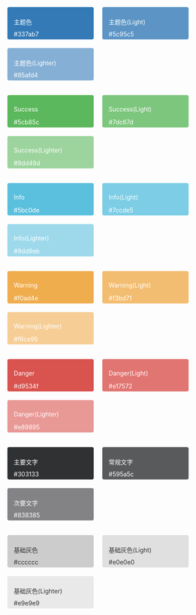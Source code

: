 <style>
  .colorlist {
  zoom: 1
}

.colorlist:after {
  clear: both;
}

.colorlist:after,
.colorlist:before {
  content: '';
  display: table;
}

.colorlist li {
  position: relative;
  display: block;
  float: left;
  width: 200px;
  height: 75px;
  margin: 10px;
  border-radius: 4px;
}

.colorlist li p {
  position: absolute;
  left: 15px;
  color: #fff;
}
.colorlist.grey li p {
  color: #303133;
}

.colorlist li p:nth-child(1) {
  top: 10px;
}

.colorlist li p:nth-child(2) {
  top: 40px;
}
  </style>

<ul class="colorlist">
<li style="background-color:#337ab7">
<p>主题色</p>
<p>#337ab7</p>
</li>
<li style="background-color:#5c95c5">
<p>主题色(Light)</p>
<p>#5c95c5</p>
</li>
<li style="background-color:#85afd4">
<p>主题色(Lighter)</p>
<p>#85afd4</p>
</li>
</ul>

<ul class="colorlist">
<li style="background-color:#5cb85c">
<p>Success</p>
<p>#5cb85c</p>
</li>
<li style="background-color:#7dc67d">
<p>Success(Light)</p>
<p>#7dc67d</p>
</li>
<li style="background-color:#9dd49d">
<p>Success(Lighter)</p>
<p>#9dd49d</p>
</li>
</ul>

<ul class="colorlist">
<li style="background-color:#5bc0de">
<p>Info</p>
<p>#5bc0de</p>
</li>
<li style="background-color:#7ccde5">
<p>Info(Light)</p>
<p>#7ccde5</p>
</li>
<li style="background-color:#9dd9eb">
<p>Info(Lighter)</p>
<p>#9dd9eb</p>
</li>
</ul>

<ul class="colorlist">
<li style="background-color:#f0ad4e">
<p>Warning</p>
<p>#f0ad4e</p>
</li>
<li style="background-color:#f3bd71">
<p>Warning(Light)</p>
<p>#f3bd71</p>
</li>
<li style="background-color:#f6ce95">
<p>Warning(Lighter)</p>
<p>#f6ce95</p>
</li>
</ul>

<ul class="colorlist">
<li style="background-color:#d9534f">
<p>Danger</p>
<p>#d9534f</p>
</li>
<li style="background-color:#e17572">
<p>Danger(Light)</p>
<p>#e17572</p>
</li>
<li style="background-color:#e89895">
<p>Danger(Lighter)</p>
<p>#e89895</p>
</li>
</ul>

<ul class="colorlist">
<li style="background-color:#303133">
<p>主要文字</p>
<p>#303133</p>
</li>
<li style="background-color:#595a5c">
<p>常规文字</p>
<p>#595a5c</p>
</li>
<li style="background-color:#838385">
<p>次要文字</p>
<p>#838385</p>
</li>
</ul>

<ul class="colorlist grey">
<li style="background-color:#cccccc">
<p>基础灰色</p>
<p>#cccccc</p>
</li>
<li style="background-color:#e0e0e0">
<p>基础灰色(Light)</p>
<p>#e0e0e0</p>
</li>
<li style="background-color:#e9e9e9">
<p>基础灰色(Lighter)</p>
<p>#e9e9e9</p>
</li>
</ul>